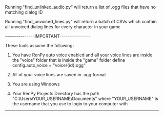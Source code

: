 Running "find_unlinked_audio.py" will return a list of .ogg files that have no matching dialog ID

Running "find_unvoiced_lines.py" will return a batch of CSVs which contain all unvoiced dialog lines for every character in your game


---------------IMPORTANT----------------

These tools assume the following:

1. You have RenPy auto voice enabled and all your voice lines are inside the "voice" folder that is inside the "game" folder
define config.auto_voice = "voice/{id}.ogg"

2. All of your voice lines are saved in .ogg format

3. You are using Windows

4. Your RenPy Projects Directory has the path "C:\Users\YOUR_USERNAME\Documents" where "YOUR_USERNAME" is the username that you use to login to your computer with
------------------------------------------
